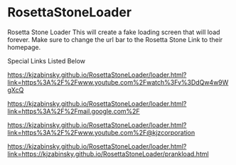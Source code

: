 # RosettaStoneLoader
Rosetta Stone Loader
This will create a fake loading screen that will load forever.
Make sure to change the url bar to the Rosetta Stone Link to their homepage.

Special Links Listed Below

https://kjzabinsky.github.io/RosettaStoneLoader/loader.html?link=https%3A%2F%2Fwww.youtube.com%2Fwatch%3Fv%3DdQw4w9WgXcQ

https://kjzabinsky.github.io/RosettaStoneLoader/loader.html?link=https%3A%2F%2Fmail.google.com%2F

https://kjzabinsky.github.io/RosettaStoneLoader/loader.html?link=https%3A%2F%2Fwww.youtube.com%2F@kjzcorporation

https://kjzabinsky.github.io/RosettaStoneLoader/loader.html?link=https://kjzabinsky.github.io/RosettaStoneLoader/prankload.html
